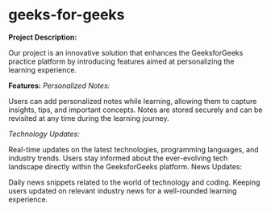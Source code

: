 # geeks-for-geeks

**Project Description:**

Our project is an innovative solution that enhances the GeeksforGeeks practice platform by introducing features aimed at personalizing the learning experience.

**Features:**
*Personalized Notes:*

Users can add personalized notes while learning, allowing them to capture insights, tips, and important concepts.
Notes are stored securely and can be revisited at any time during the learning journey.

*Technology Updates:*

Real-time updates on the latest technologies, programming languages, and industry trends.
Users stay informed about the ever-evolving tech landscape directly within the GeeksforGeeks platform.
News Updates:

Daily news snippets related to the world of technology and coding.
Keeping users updated on relevant industry news for a well-rounded learning experience.

